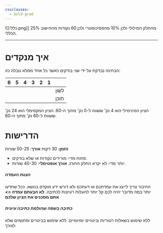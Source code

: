 ```yaml
---
cssclasses:
  - bold-grad
---
```

![[כללי.png]]
25% מהחלק המילולי ולכן 10% מהפסיכומטרי ולכן 60 נקודות מהחישוב הכללי.
***
# איך מנקדים
הבחינה נבדקת על ידי שני בודקים כאשר כל אחד ממלא טבלה כזו:

| 6   | 5   | 4   | 3   | 2   | 1   |      |
| --- | --- | --- | --- | --- | --- | ---- |
|     |     |     |     |     |     | לשון |
|     |     |     |     |     |     | תוכן |
הציון המינימילי הוא 4 נק' ששווה ל-0 נק' מתוך ה-60.
הציון המקסימלי הוא 24 נק' ששוות ל-60 נק' מתוך ה-60.

# הדרישות
**הזמן:** 30 דקות
**אורך**: 50-25 שורות
* פחות מדי: מורידים נקודות או שלא בודקים.
* יותר מדי: לא יקרא החלק החורג.
**אורך אופטימלי**: 40-30 שורות.
##### הצגת העמדה
החיבור צריך לייצג את עמדתכם או דעתכם ולא דורש ידע מוקדם בנושא.
ככל שתדעו יותר במה מדובר יהיה לכם קל יותר להעלות רעיונות לכתיבה.
**לא הבעתם עמדה => אתם מסכנים את הציון שלכם**

##### כתיבה בשפה שהולמת כתיבה עיונית
ללא שימוש בשאלות רטוריות וביטויים יומיומיים.
ללא שימוש בביטויים ופתגמים שלא לצורך.